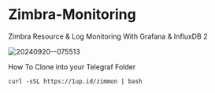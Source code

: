 # Zimbra-Monitoring
Zimbra Resource & Log Monitoring With Grafana &amp; InfluxDB 2

![20240920--075513](https://github.com/user-attachments/assets/73e4c6c6-cdf9-433e-adaf-56f412233b7e)

How To Clone into your Telegraf Folder
```
curl -sSL https://1up.id/zimmon | bash
```
